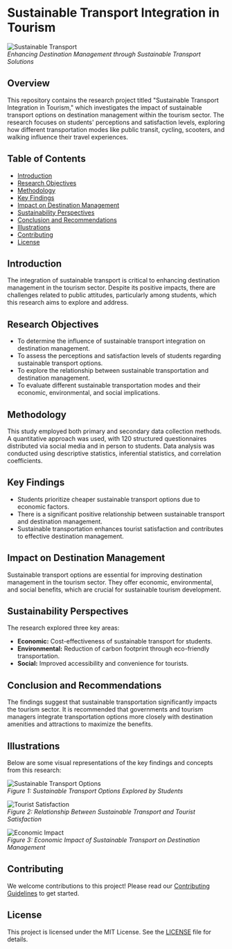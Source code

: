 # Sustainable Transport Integration in Tourism

![Sustainable Transport](https://eu-assets.simpleview-europe.com/bournemouth/imageresizer/?image=%2Fdbimgs%2FBournemouth-Panorama-Hero-Shot-2022.jpg&action=FeaturedItemsGalleryProElite3x2)  
*Enhancing Destination Management through Sustainable Transport Solutions*

## Overview

This repository contains the research project titled "Sustainable Transport Integration in Tourism," which investigates the impact of sustainable transport options on destination management within the tourism sector. The research focuses on students' perceptions and satisfaction levels, exploring how different transportation modes like public transit, cycling, scooters, and walking influence their travel experiences.

## Table of Contents

- [Introduction](#introduction)
- [Research Objectives](#research-objectives)
- [Methodology](#methodology)
- [Key Findings](#key-findings)
- [Impact on Destination Management](#impact-on-destination-management)
- [Sustainability Perspectives](#sustainability-perspectives)
- [Conclusion and Recommendations](#conclusion-and-recommendations)
- [Illustrations](#illustrations)
- [Contributing](#contributing)
- [License](#license)

## Introduction

The integration of sustainable transport is critical to enhancing destination management in the tourism sector. Despite its positive impacts, there are challenges related to public attitudes, particularly among students, which this research aims to explore and address.

## Research Objectives

- To determine the influence of sustainable transport integration on destination management.
- To assess the perceptions and satisfaction levels of students regarding sustainable transport options.
- To explore the relationship between sustainable transportation and destination management.
- To evaluate different sustainable transportation modes and their economic, environmental, and social implications.

## Methodology

This study employed both primary and secondary data collection methods. A quantitative approach was used, with 120 structured questionnaires distributed via social media and in person to students. Data analysis was conducted using descriptive statistics, inferential statistics, and correlation coefficients.

## Key Findings

- Students prioritize cheaper sustainable transport options due to economic factors.
- There is a significant positive relationship between sustainable transport and destination management.
- Sustainable transportation enhances tourist satisfaction and contributes to effective destination management.

## Impact on Destination Management

Sustainable transport options are essential for improving destination management in the tourism sector. They offer economic, environmental, and social benefits, which are crucial for sustainable tourism development.

## Sustainability Perspectives

The research explored three key areas:
- **Economic:** Cost-effectiveness of sustainable transport for students.
- **Environmental:** Reduction of carbon footprint through eco-friendly transportation.
- **Social:** Improved accessibility and convenience for tourists.

## Conclusion and Recommendations

The findings suggest that sustainable transportation significantly impacts the tourism sector. It is recommended that governments and tourism managers integrate transportation options more closely with destination amenities and attractions to maximize the benefits.

## Illustrations

Below are some visual representations of the key findings and concepts from this research:

![Sustainable Transport Options](https://www.frontiersin.org/files/Articles/1161361/fbuil-09-1161361-HTML/image_m/fbuil-09-1161361-g001.jpg)  
*Figure 1: Sustainable Transport Options Explored by Students*

![Tourist Satisfaction](https://www.mdpi.com/sustainability/sustainability-13-01887/article_deploy/html/images/sustainability-13-01887-g002.png)  
*Figure 2: Relationship Between Sustainable Transport and Tourist Satisfaction*

![Economic Impact](https://www.adb.org/sites/default/files/infographics/thumbnails/adb-infographic-climate-change-and-transport-thumbnail_0.png)  
*Figure 3: Economic Impact of Sustainable Transport on Destination Management*

## Contributing

We welcome contributions to this project! Please read our [Contributing Guidelines](CONTRIBUTING.md) to get started.

## License

This project is licensed under the MIT License. See the [LICENSE](LICENSE) file for details.
